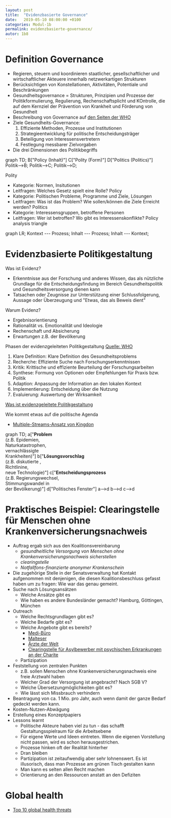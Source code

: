 ```yaml
---
layout: post
title:  "Evidenzbasierte Governance"
date:   2019-05-10 08:00:00 +0100
categories: Modul-1b
permalink: evidenzbasierte-governance/
autor: 1b8
---
```


# Definition Governance
* Regieren, steuern und koordinieren staatlicher, gesellschaftlicher und wirtschaftlicher Akteuere innerhalb netzwerkartigen Strukturen
* Berücksichtigen von Konstellationen, Aktivitäten, Potentiale und Beschränkungen
* Gesundheitsgovernance = Strukturen, Prinzipien und Prozesse der Politikformulierung, Regulierung, Rechenschaftsplicht und KOntrolle, die auf dem Kernziel der Prävention von Krankheit und Förderung von Gesundheit
* Beschreibung von Governance auf [den Seiten der WHO](https://www.who.int/healthsystems/topics/stewardship/en/)
* Ziele Gesundheits-Governance:
  1. Effiziente Methoden, Prozesse und Institutionen
  2. Strategieentwicklung für politische Entscheidungsträger
  3. Beteiligung von Interessensvertretern
  4. Festlegung messbarer Zielvorgaben
* Die drei Dimensionen des Politikbegriffs

<div class="mermaid">
graph TD;
  B["Policy (Inhalt)"]
  C["Polity (Form)"]
  D["Politics (Politics)"]
    Politik-->B;
    Politik-->C;
    Politik-->D;
</div>

Polity
  * Kategorie: Normen, Insitutionen
  * Leitfragen: Welches Gesetz spielt eine Rolle?
Policy
  * Kategorie: Politischen Probleme, Programme und Ziele, Lösungen
  * Leitfragen: Was ist das Problem? Wie sollen/können die Ziele Erreicht werden?
Politics
  * Kategorie: Interessensgruppen, betroffene Personen
  * Leitfragen: Wer ist betroffen? Wo gibt es Interessenskonflikte?
Policy analysis triangle
<div class="mermaid">
graph LR;
    Kontext --- Prozess;
    Inhalt --- Prozess;
    Inhalt --- Kontext;
</div>

# Evidenzbasierte Politikgestaltung
Was ist Evidenz?
  * Erkenntnisse aus der Forschung und anderes Wissen, das als nützliche Grundlage für die Entscheidungsfindung im Bereich Gesundheitspolitik und Gesundheitsversorgung dienen kann
  * Tatsachen oder Zeugnisse zur Unterstützung einer Schlussfolgerung, Aussage oder Überzeugung und "Etwas, das als Beweis dient"

Warum Evidenz?
  * Ergebnisorientierung
  * Rationalität vs. Emotionalität und Ideologie
  * Rechenschaft und Absicherung
  * Erwartungen z.B. der Bevölkerung

Phasen der evidenzgeleiteten Politikgestaltung [Quelle: WHO](http://www.euro.who.int/en/data-and-evidence/evidence-informed-policy-making/about-us)
  1. Klare Definition: Klare Definition des Gesundheitsproblems
  2. Recherche: Effiziente Suche nach Forschungserkenntnissen
  3. Kritik: Krittische und effiziente Beurteilung der Forschungsarbeiten
  4. Synthese: Formung von Optionen oder Empfehlungen für Praxis bzw. Politik
  5. Adaption: Anpassung der Information an den lokalen Kontext
  6. Implementierung: Entscheidung über die Nutzung
  7. Evaluierung: Auswertung der Wirksamkeit

[Was ist evidenzgeleitete Politikgestaltung](https://health-policy-systems.biomedcentral.com/articles/10.1186/1478-4505-7-S1-S1)

Wie kommt etwas auf die politische Agenda
* [Multiple-Streams-Ansatz von Kingdon](https://de.wikipedia.org/wiki/Multiple-Streams-Ansatz)
<div class="mermaid">
graph TD;
  a["<b>Problem</b> <br> (z.B. Epidemien, <br> Naturkatastrophen, <br> vernachlässigte <br>  Krankheiten)"]
  b["<b>Lösungsvorschlag</b> <br> (z.B. diskutierte ,<br> Richtlinine, <br> neue Technologie)"]
  c["<b>Entscheidungsprozess</b> <br> (z.B. Regierungswechsel, <br> Stimmungswandel in <br> der Bevölkerung)"]
  d["Politisches Fenster"]
  a-->d
  b-->d
  c-->d
</div>

# Praktisches Beispiel: Clearingstelle für Menschen ohne Krankenversicherungsnachweis
* Auftrag ergab sich aus den Koalitionsvereinbarung
  - _gesundheitliche Versorgung von Menschen ohne Krankenversicherungsnachweis sicherstellen_
  - _clearingstelle_
  - _Notfallfons-finanzierte anonymer Krankenschein_
* Die zugehörige Stelle in der Senatsverwaltung hat Kontakt aufgenommen mit denjenigen, die diesen Koalitionsbeschluss gefasst haben um zu fragen: Wie war das genau gemeint.
* Suche nach Lösungsansätzen
  - Welche Ansätze gibt es
  - Wie haben es andere Bundesländer gemacht? Hamburg, Göttingen, München
* Outreach
  - Welche Rechtsgrundlagen gibt es?
  - Welche Bedarfe gibt es?
  - Welche Angebote gibt es bereits?
    * [Medi-Büro](https://medibuero.de/)
    * [Malteser](https://www.malteser-berlin.de/migration-auslandsdienst/malteser-medizin-fuer-menschen-ohne-krankenversicherung.html)
    * [Ärzte der Welt](https://www.aerztederwelt.org/wem-wir-beistehen/hilfe-fuer-patientinnen)
    * [Clearingstelle für Asylbewerber mit psychischen Erkrankungen an der Charite](https://www.charite.de/klinikum/themen_klinikum/charite_hilft/clearingstelle_turmstrasse/)
  - Partizipation
* Feststellung von zentralen Punkten
  - z.B. sollen Menschen ohne Krankenversicherungsnachweis eine freie Arztwahl haben
  - Welcher Grad der Versorgung ist angebracht? Nach SGB V?
  - Welche Übersetzungmöglichkeiten gibt es?
  - Wie lässt sich Missbrauch verhindern
* Beantragung von ca. 1 Mio. pro Jahr, auch wenn damit der ganze Bedarf gedeckt werden kann.
* Kosten-Nutzen-Abwägung
* Erstellung eines Konzeptpapiers
* Lessons learnt
  - Politische Akteure haben viel zu tun - das schafft Gestaltungsspielraum für die Arbeitsebene
  - Für eigene Werte und Ideen eintreten. Wenn die eigenen Vorstellung nicht passen, wird es schon herausgestrichen.
  - Prozesse hinken oft der Realität hinterher
  - Dran bleiben
  - Partizipation ist zeitaufwendig aber sehr lohnenswert. Es ist illusorisch, dass man Prozesse am grünen Tisch gestalten kann
  - Man kann es selten allen Recht machen
  - Orientierung an den Ressourcen anstatt an den Defiziten

# Global health
* [Top 10 global health threats](https://www.who.int/emergencies/ten-threats-to-global-health-in-2019)
